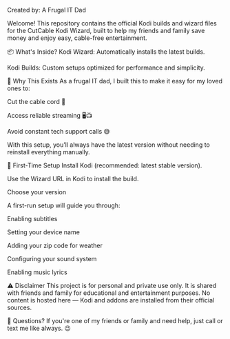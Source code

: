 Created by: A Frugal IT Dad

Welcome! This repository contains the official Kodi builds and wizard files for the CutCable Kodi Wizard, built to help my friends and family save money and enjoy easy, cable-free entertainment.


📦 What's Inside?
Kodi Wizard: Automatically installs the latest builds.

Kodi Builds: Custom setups optimized for performance and simplicity.


🔧 Why This Exists
As a frugal IT dad, I built this to make it easy for my loved ones to:

Cut the cable cord 💸

Access reliable streaming 🖥️📺

Avoid constant tech support calls 😅

With this setup, you’ll always have the latest version without needing to reinstall everything manually.


🚀 First-Time Setup
Install Kodi (recommended: latest stable version).

Use the Wizard URL in Kodi to install the build.

Choose your version

A first-run setup will guide you through:

Enabling subtitles

Setting your device name

Adding your zip code for weather

Configuring your sound system

Enabling music lyrics


⚠️ Disclaimer
This project is for personal and private use only. It is shared with friends and family for educational and entertainment purposes. No content is hosted here — Kodi and addons are installed from their official sources.

💬 Questions?
If you're one of my friends or family and need help, just call or text me like always. 😉
